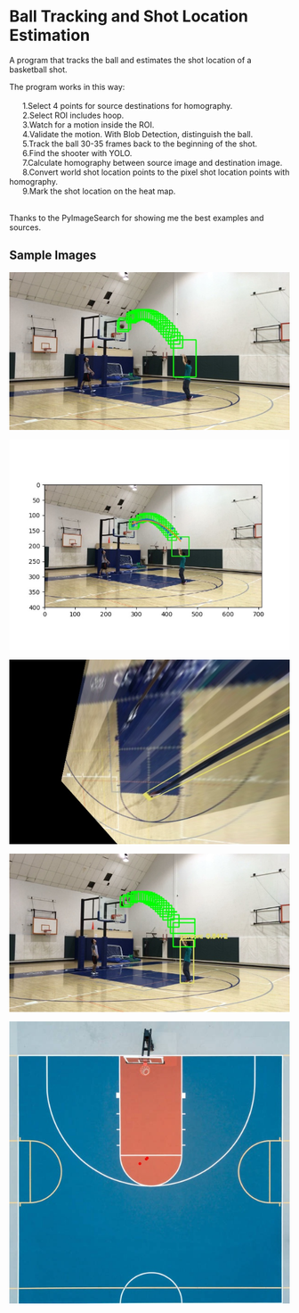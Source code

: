 # Ball Tracking and Shot Location Estimation
A program that tracks the ball and estimates the shot location of a basketball shot.</br>  
  
  The program works in this way:</br>  
    &nbsp;&nbsp;&nbsp;&nbsp;&nbsp;&nbsp;1.Select 4 points for source destinations for homography. </br>
    &nbsp;&nbsp;&nbsp;&nbsp;&nbsp;&nbsp;2.Select ROI includes hoop. </br>
    &nbsp;&nbsp;&nbsp;&nbsp;&nbsp;&nbsp;3.Watch for a motion inside the ROI. </br>
    &nbsp;&nbsp;&nbsp;&nbsp;&nbsp;&nbsp;4.Validate the motion. With Blob Detection, distinguish the ball. </br>
    &nbsp;&nbsp;&nbsp;&nbsp;&nbsp;&nbsp;5.Track the ball 30-35 frames back to the beginning of the shot. </br>
    &nbsp;&nbsp;&nbsp;&nbsp;&nbsp;&nbsp;6.Find the shooter with YOLO. </br>
    &nbsp;&nbsp;&nbsp;&nbsp;&nbsp;&nbsp;7.Calculate homography between source image and destination image. </br>
    &nbsp;&nbsp;&nbsp;&nbsp;&nbsp;&nbsp;8.Convert world shot location points to the pixel shot location points with homography. </br>
    &nbsp;&nbsp;&nbsp;&nbsp;&nbsp;&nbsp;9.Mark the shot location on the heat map. </br>
    </br>
    
Thanks to the PyImageSearch for showing me the best examples and sources.

## Sample Images
![alt text](https://github.com/nuwandda/ball-tracking/blob/development/screenshot01.png "Logo Title Text 1")

![alt text](https://github.com/nuwandda/ball-tracking/blob/development/curve.jpg "Logo Title Text 1")

![alt text](https://github.com/nuwandda/ball-tracking/blob/development/warped_3.jpg "Logo Title Text 1")

![alt text](https://github.com/nuwandda/ball-tracking/blob/development/yolo_image3.jpg "Logo Title Text 2")

![alt text](https://github.com/nuwandda/ball-tracking/blob/development/heatmap.jpg "Logo Title Text 3")
